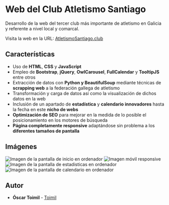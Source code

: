 # Web del Club Atletismo Santiago

Desarrollo de la web del tercer club más importante de atletismo en Galicia y referente a nivel local y comarcal. 

Visita la web en la URL: [AtletismoSantiago.club](https://www.atletismosantiago.club) 

## Características

* Uso de **HTML**, **CSS** y **JavaScript**
* Empleo de **Bootstrap**, **jQuery**, **OwlCarousel**, **FullCalendar** y **TooltipJS** entre otros
* Extracción de datos con **Python y BeautifulSoup** mediante técnicas de **scrapping web** a la federación gallega de atletismo
* Transformación y carga de datos así como la visualización de dichos datos en la web
* Inclusión de un apartado de **estadística** y **calendario innovadores** hasta la fecha en este **nicho de webs**
* **Optimización de SEO** para mejorar en la medida de lo posible el posicionamiento en los motores de búsqueda
* **Página completamente responsive** adaptándose sin problema a los **diferentes tamaños de pantalla**

## Imágenes
<image src="https://raw.githubusercontent.com/Toimil/AtletismoSantiago/master/readme-img/pc_inicio.png" alt="Imagen de la pantalla de inicio en ordenador">
<image src="https://raw.githubusercontent.com/Toimil/AtletismoSantiago/master/readme-img/movil_responsive.png" alt="Imagen móvil responsive">
<image src="https://raw.githubusercontent.com/Toimil/AtletismoSantiago/master/readme-img/pc_estadisticas.png" alt="Imagen de la pantalla de estadisticas en ordenador">
<image src="https://raw.githubusercontent.com/Toimil/AtletismoSantiago/master/readme-img/pc_calendario.png" alt="Imagen de la pantalla de calendario en ordenador">

## Autor

* **Óscar Toimil** - [Toimil](https://github.com/Toimil)
